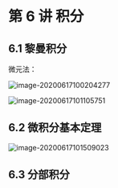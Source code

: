 # 第 6 讲 积分

## 6.1 黎曼积分

微元法：

![image-20200617100204277](https://gitee.com/wugenqiang/PictureBed/raw/master/NoteBook/20200617100205.png)

![image-20200617101105751](https://gitee.com/wugenqiang/PictureBed/raw/master/NoteBook/20200617101106.png)

## 6.2 微积分基本定理

![image-20200617101509023](https://gitee.com/wugenqiang/PictureBed/raw/master/NoteBook/20200617101510.png)



## 6.3 分部积分





